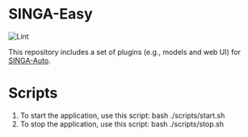 # SINGA-Easy

![Lint](https://github.com/nusdbsystem/singa-easy/workflows/Lint/badge.svg?branch=master&event=push)


This repository includes a set of plugins (e.g., models and web UI) for [SINGA-Auto](https://github.com/nusdbsystem/singa-auto/).

# Scripts
1. To start the application, use this script: bash ./scripts/start.sh
2. To stop the application, use this script: bash ./scripts/stop.sh